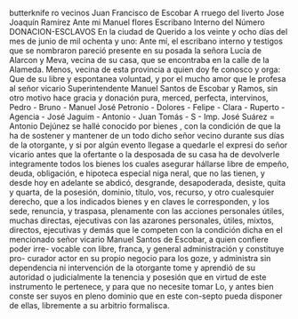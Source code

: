 butterknife
ro vecinos
Juan Francisco de Escobar
A rruego del liverto
Jose Joaquín Ramírez
Ante mi Manuel flores
Escribano Interno del Número
DONACION-ESCLAVOS
En la ciudad de Querido a los veinte y ocho días del mes de junio de mil ochenta y uno: Ante mí, el escribano interno y testigos que se nombraron pareció presente en su posada la señora Lucía de Alarcon y Meva, vecina de su casa, que se encontraba en la calle de la Alameda.
Menos, vecina de esta provincia a quien doy fe conosco y orga: Que de su libre y espontanea voluntad, y por el mucho amor que le profesa al señor vicario Superintendente Manuel Santos de Escobar y Ramos, sin otro motivo hace gracia y donación pura, merced, perfecta, intervinos,
Pedro - Bruno - Manuel José Petronio - Dolores - Felipe - Clara - Ruperto - Agencia - José Jaguim - Antonio - Juan Tomás - S -
Imp. José Suárez = Antonio Dejúnez se hallé conocido por bienes , con la condición de que la ha de sostener y mantener de un todo dicho señor vecino durante sus días de la otorgante, y si por algún evento llegase a quedarle el expresi
do señor vicario antes que la ofertante o la desposada de su casa ha
de devolverle integramente todos los bienes los cuales asegurar
hállarse libre de empeño, deuda, obligación, e hipoteca especial niga
neral, que no las tienen, y desde hoy en adelante se abdicó, desgrande,
desapoderada, desiste, quita y quarta, de la posesión, dominio, título, vos, recurso, y otro cualesquier derecho, que a los indicados bienes y en claves le corresponden, y los sede, renuncia, y traspasa, plenamente con las acciones personales útiles, muchas directas, ejecutivas
con las azarones personales, útiles, mixtos, directos, ejecutivas y demás que le competen con la condición dicha en el mencionado señor vicario Manuel Santos de Escobar, a quien confiere poder irre- vocable con libre, franca, y general administración y constituye pro-
curador actor en su propio negocio para los goze, y administra sin dependencia ni intervención de la otorgante tome y aprendió de su autoridad o judicialmente la tenencia y posesión que en virtud de este instrumento le pertenece, y para que no necesite tomar
Lo, y antes bien conste ser suyos en pleno dominio que en este con-septo pueda disponer de ellas, libremente a su arbitrio formalisca.